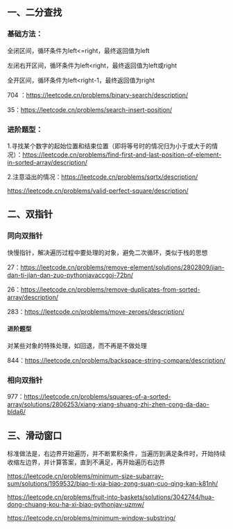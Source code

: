 ## 一、二分查找

### 基础方法：

全闭区间，循环条件为left<=right，最终返回值为left

左闭右开区间，循环条件为left<right，最终返回值为left或right

全开区间，循环条件为left<right-1，最终返回值为right

704 ：https://leetcode.cn/problems/binary-search/description/

35：https://leetcode.cn/problems/search-insert-position/

### 进阶题型：

1.寻找某个数字的起始位置和结束位置（即将等号时的情况归为小于或大于的情况）：https://leetcode.cn/problems/find-first-and-last-position-of-element-in-sorted-array/description/

2.注意溢出的情况：https://leetcode.cn/problems/sqrtx/description/

https://leetcode.cn/problems/valid-perfect-square/description/

## 二、双指针

### 同向双指针

快慢指针，解决遍历过程中要处理的对象，避免二次循环，类似于栈的思想

27：https://leetcode.cn/problems/remove-element/solutions/2802809/jian-dan-ti-jian-dan-zuo-pythonjavaccgoj-72bn/

26：https://leetcode.cn/problems/remove-duplicates-from-sorted-array/description/

283：https://leetcode.cn/problems/move-zeroes/description/

#### 进阶题型

对某些对象的特殊处理，如回退，而不再是不做处理

844：https://leetcode.cn/problems/backspace-string-compare/description/

### 相向双指针

977：https://leetcode.cn/problems/squares-of-a-sorted-array/solutions/2806253/xiang-xiang-shuang-zhi-zhen-cong-da-dao-blda6/

## 三、滑动窗口

标准做法是，右边界开始遍历，并不断累积条件，当遍历到满足条件时，开始持续收缩左边界，并计算答案，直到不满足，再开始遍历右边界

https://leetcode.cn/problems/minimum-size-subarray-sum/solutions/1959532/biao-ti-xia-biao-zong-suan-cuo-qing-kan-k81nh/

https://leetcode.cn/problems/fruit-into-baskets/solutions/3042744/hua-dong-chuang-kou-ha-xi-biao-pythonjav-uzmw/

https://leetcode.cn/problems/minimum-window-substring/
